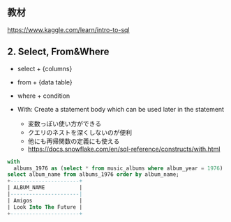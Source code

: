 ## 教材
https://www.kaggle.com/learn/intro-to-sql

## 2. Select, From&Where
* select + {columns}
* from + {data table}
* where + condition


* With: Create a statement body which can be used later in the statement
    * 変数っぽい使い方ができる
    * クエリのネストを深くしないのが便利
    * 他にも再帰関数の定義にも使える
    * https://docs.snowflake.com/en/sql-reference/constructs/with.html
```sql
with
  albums_1976 as (select * from music_albums where album_year = 1976)
select album_name from albums_1976 order by album_name;
+----------------------+
| ALBUM_NAME           |
|----------------------|
| Amigos               |
| Look Into The Future |
+----------------------+
```